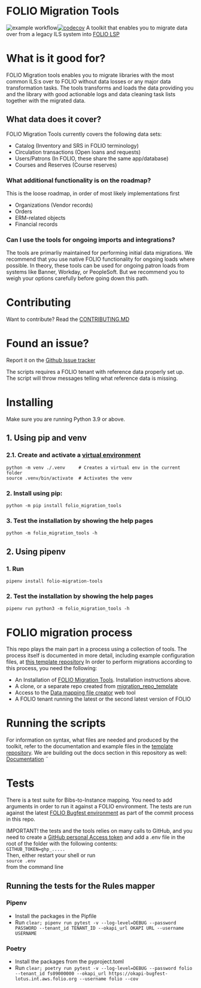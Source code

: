 # FOLIO Migration Tools
![example workflow](https://github.com/FOLIO-FSE/MARC21-To-FOLIO/actions/workflows/python-app.yml/badge.svg)[![codecov](https://codecov.io/gh/FOLIO-FSE/folio_migration_tools/branch/main/graph/badge.svg?token=ZQL5ILWWGT)](https://codecov.io/gh/FOLIO-FSE/folio_migration_tools)
A toolkit that enables you to migrate data over from a legacy ILS system into [FOLIO LSP](https://www.folio.org/)

# What is it good for?
FOLIO Migration tools enables you to migrate libraries with the most common ILS:s over to FOLIO without data losses or any major data transformation tasks. 
The tools transforms and loads the data providing you and the library with good actionable logs and data cleaning task lists together with the migrated data.

## What data does it cover?
FOLIO Migration Tools currently covers the following data sets:
* Catalog (Inventory and SRS in FOLIO terminology)
* Circulation transactions (Open loans and requests)
* Users/Patrons (In FOLIO, these share the same app/database)
* Courses and Reserves (Course reserves)

### What additional functionality is on the roadmap?
This is the loose roadmap, in order of most likely implementations first
* Organizations (Vendor records)
* Orders
* ERM-related objects
* Financial records

### Can I use the tools for ongoing imports and integrations?
The tools are primarliy maintained for performing initial data migrations. We recommend that you use native FOLIO functionality for ongoing loads where possible. 
In theory, these tools can be used for ongoing patron loads from systems like Banner, Workday, or PeopleSoft. But we recommend you to weigh your options carefully before going down this path. 

# Contributing
Want to contribute? Read the [CONTRIBUTING.MD](https://github.com/FOLIO-FSE/folio_migration_tools/blob/main/CONTRIBUTING.md)

# Found an issue?
Report it on the [Github Issue tracker](https://github.com/FOLIO-FSE/folio_migration_tools/issues)

The scripts requires a FOLIO tenant with reference data properly set up. The script will throw messages telling what reference data is missing.
# Installing
Make sure you are running Python 3.9 or above. 
## 1. Using pip and venv
### 2.1. Create and activate a [virtual environment](https://packaging.python.org/en/latest/guides/installing-using-pip-and-virtual-environments/#creating-a-virtual-environment)   
```   
python -m venv ./.venv     # Creates a virtual env in the current folder
source .venv/bin/activate  # Activates the venv    
```
### 2. Install using pip: 
```
python -m pip install folio_migration_tools
```
### 3. Test the installation by showing the help pages 
```   
python -m folio_migration_tools -h
```    

## 2. Using pipenv
### 1. Run
```   
pipenv install folio-migration-tools
```   
### 2. Test the installation by showing the help pages
```  
pipenv run python3 -m folio_migration_tools -h
```  

# FOLIO migration process
This repo plays the main part in a process using a collection of tools. The process itself is documented in more detail, including example configuration files, at [this template repository](https://github.com/FOLIO-FSE/migration_repo_template)
In order to perform migrations according to this process, you need the following:
* An Installation of [FOLIO Migration Tools](https://pypi.org/project/folio-migration-tools/). Installation instructions above.
* A clone, or a separate repo created from [migration_repo_template](https://github.com/FOLIO-FSE/migration_repo_template)
* Access to the [Data mapping file creator](https://data-mapping-file-creator.folio.ebsco.com/data_mapping_creation) web tool
* A FOLIO tenant running the latest or the second latest version of FOLIO



# Running the scripts
For information on syntax, what files are needed and produced by the toolkit, refer to the documentation and example files in the [template repository](https://github.com/FOLIO-FSE/migration_repo_template). We are building out the docs section in this repository as well: [Documentation](https://github.com/FOLIO-FSE/folio_migration_tools/tree/main/docs)
¨


# Tests
There is a test suite for Bibs-to-Instance mapping. You need to add arguments in order to run it against a FOLIO environment. The tests are run against the latest [FOLIO Bugfest environment](https://wiki.folio.org/dosearchsite.action?cql=siteSearch%20~%20%22bugfest%22%20AND%20type%20in%20(%22space%22%2C%22user%22%2C%22com.atlassian.confluence.extra.team-calendars%3Acalendar-content-type%22%2C%22attachment%22%2C%22page%22%2C%22com.atlassian.confluence.extra.team-calendars%3Aspace-calendars-view-content-type%22%2C%22blogpost%22)&includeArchivedSpaces=false) as part of the commit process in this repo.

IMPORTANT!
the tests and the tools relies on many calls to GitHub, and you need to create a [GitHub personal Access token](https://github.com/settings/tokens) and add a .env file in the root of the folder with the following contents:   
```GITHUB_TOKEN=ghp_.....```   
Then, either restart your shell or run   
```source .env```    
from the command line

## Running the tests for the Rules mapper
### Pipenv
* Install the packages in the Pipfile
* Run ```clear; pipenv run pytest -v --log-level=DEBUG --password PASSWORD --tenant_id TENANT_ID --okapi_url OKAPI URL --username USERNAME```
### Poetry
* Install the packages from the pyproject.toml
* Run ```clear; poetry run pytest -v --log-level=DEBUG --password folio --tenant_id fs09000000 --okapi_url https://okapi-bugfest-lotus.int.aws.folio.org --username folio --cov```
